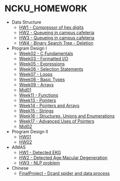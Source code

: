 # NCKU_HOMEWORK

* Data Structure
	- [HW1 - Compressor of hex digits](https://github.com/arasHi87/NCKU_HOMEWORK/tree/master/Data%20Structure/Homework1)  
    - [HW2 - Queueing in campus cafeteria](https://github.com/arasHi87/NCKU_HOMEWORK/tree/master/Data%20Structure/Homework2)   
	- [HW3 - Queueing in campus cafeteria](https://github.com/arasHi87/NCKU_HOMEWORK/tree/master/Data%20Structure/Homework3)  
	- [HW4 - Binary Search Tree - Deletion](https://github.com/arasHi87/NCKU_HOMEWORK/tree/master/Data%20Structure/Homework4)  
* Program Design I 
	- [Week02 - C Fundamentals](https://github.com/arasHi87/NCKU_HOMEWORK/tree/master/Program%20Design/Week02)
	- [Week03 - Formatted I/O](https://github.com/arasHi87/NCKU_HOMEWORK/tree/master/Program%20Design/Week03)
	- [Week05 - Expressions](https://github.com/arasHi87/NCKU_HOMEWORK/tree/master/Program%20Design/Week05)
	- [Week06 - Selection Statements](https://github.com/arasHi87/NCKU_HOMEWORK/tree/master/Program%20Design/Week06)
	- [Week07 - Loops](https://github.com/arasHi87/NCKU_HOMEWORK/tree/master/Program%20Design/Week07)
	- [Week08 - Basic Types](https://github.com/arasHi87/NCKU_HOMEWORK/tree/master/Program%20Design/Week08)
	- [Week09 - Arrays](https://github.com/arasHi87/NCKU_HOMEWORK/tree/master/Program%20Design/Week09)
	- [Mid01](https://github.com/arasHi87/NCKU_HOMEWORK/tree/master/Program%20Design/Mid01)
	- [Week11 - Functions](https://github.com/arasHi87/NCKU_HOMEWORK/tree/master/Program%20Design/Week11)
    - [Week13 - Pointers](https://github.com/arasHi87/NCKU_HOMEWORK/tree/master/Program%20Design/Week13)
	- [Week14 - Pointers and Arrays](https://github.com/arasHi87/NCKU_HOMEWORK/tree/master/Program%20Design/Week14)
    - [Week15 - Strings](https://github.com/arasHi87/NCKU_HOMEWORK/tree/master/Program%20Design/Week15)
    - [Week16 - Structures, Unions and Enumerations](https://github.com/arasHi87/NCKU_HOMEWORK/tree/master/Program%20Design/Week16)
    - [Week17 - Advanced Uses of Pointers](https://github.com/arasHi87/NCKU_HOMEWORK/tree/master/Program%20Design/Week17)
    - [Mid02](https://github.com/arasHi87/NCKU_HOMEWORK/tree/master/Program%20Design/Mid02)
* Program Design II
    - [HW01](https://github.com/arasHi87/NCKU_HOMEWORK/tree/master/Program%20Design%20II/HW01)
    - [HW02](https://github.com/arasHi87/NCKU_HOMEWORK/tree/master/Program%20Design%20II/HW02)
* AIMAS
    - [HW1 - Detected EKG](https://github.com/arasHi87/NCKU_HOMEWORK/tree/master/Artifical%20Intelligence%20in%20Medical%20Applications%20and%20Services/HW1)
    - [HW2 - Detected Age Macular Degeneration](https://github.com/arasHi87/NCKU_HOMEWORK/tree/master/Artifical%20Intelligence%20in%20Medical%20Applications%20and%20Services/HW2)
	- [HW3 - NLP problem](https://github.com/arasHi87/NCKU_HOMEWORK/tree/master/Artifical%20Intelligence%20in%20Medical%20Applications%20and%20Services/HW3)
* Chinese
    - [FinalProject - Dcard spider and data process](https://github.com/arasHi87/NCKU_HOMEWORK/tree/master/Chinese/FinalProject)
